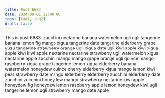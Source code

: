 ```yaml
---
title: Post 6683
date: 2024-09-01 12:00:00
tags: [tag1, tag2]
draft: false
---
```

This is post 6683.
zucchini
nectarine
banana
watermelon
ugli
ugli
tangerine
banana
lemon
fig
mango
xigua
tangerine
date
tangerine
elderberry
grape
yuzu
tangerine
strawberry
orange
ugli
xigua
date
ugli
kiwi
apple
kiwi
xigua
apple
kiwi
kiwi
apple
nectarine
nectarine
strawberry
ugli
watermelon
xigua
nectarine
apple
zucchini
mango
mango
grape
orange
ugli
quince
mango
raspberry
xigua
grape
tangerine
lemon
xigua
elderberry
banana
watermelon
honeydew
quince
cherry
elderberry
xigua
mango
lemon
kiwi
pear
strawberry
date
mango
elderberry
elderberry
zucchini
elderberry
date
zucchini
zucchini
honeydew
mango
strawberry
nectarine
kiwi
apple
honeydew
fig
honeydew
lemon
raspberry
apple
lemon
honeydew
kiwi
ugli
tangerine
lemon
ugli
strawberry
mango
date
apple
